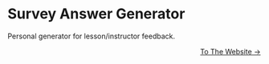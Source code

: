 # Survey Answer Generator

Personal generator for lesson/instructor feedback.

<p style="text-align: right;">
<a href="https://elcoms.github.io/survey-ans-gen/webpage.html">To The Website -></a>
</p>
